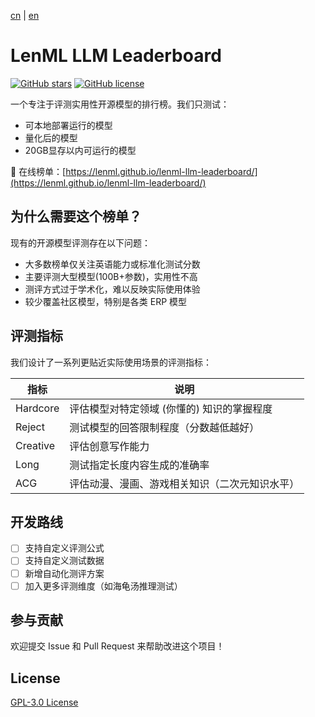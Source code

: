 [cn](./README.md) | [en](./README.en.md)

# LenML LLM Leaderboard

[![GitHub stars](https://img.shields.io/github/stars/lenML/lenml-llm-leaderboard)](https://github.com/lenML/lenml-llm-leaderboard/stargazers)
[![GitHub license](https://img.shields.io/github/license/lenML/lenml-llm-leaderboard)](https://github.com/lenML/lenml-llm-leaderboard/blob/main/LICENSE)

一个专注于评测实用性开源模型的排行榜。我们只测试：
- 可本地部署运行的模型
- 量化后的模型
- 20GB显存以内可运行的模型

🔗 在线榜单：[https://lenml.github.io/lenml-llm-leaderboard/](https://lenml.github.io/lenml-llm-leaderboard/)

## 为什么需要这个榜单？

现有的开源模型评测存在以下问题：
- 大多数榜单仅关注英语能力或标准化测试分数
- 主要评测大型模型(100B+参数)，实用性不高
- 测评方式过于学术化，难以反映实际使用体验
- 较少覆盖社区模型，特别是各类 ERP 模型

## 评测指标

我们设计了一系列更贴近实际使用场景的评测指标：

| 指标 | 说明 |
|------|------|
| Hardcore | 评估模型对特定领域 (你懂的) 知识的掌握程度 |
| Reject | 测试模型的回答限制程度（分数越低越好）|
| Creative | 评估创意写作能力 |
| Long | 测试指定长度内容生成的准确率 |
| ACG | 评估动漫、漫画、游戏相关知识（二次元知识水平）|

## 开发路线

- [ ] 支持自定义评测公式
- [ ] 支持自定义测试数据
- [ ] 新增自动化测评方案
- [ ] 加入更多评测维度（如海龟汤推理测试）

## 参与贡献

欢迎提交 Issue 和 Pull Request 来帮助改进这个项目！

## License

[GPL-3.0 License](LICENSE)